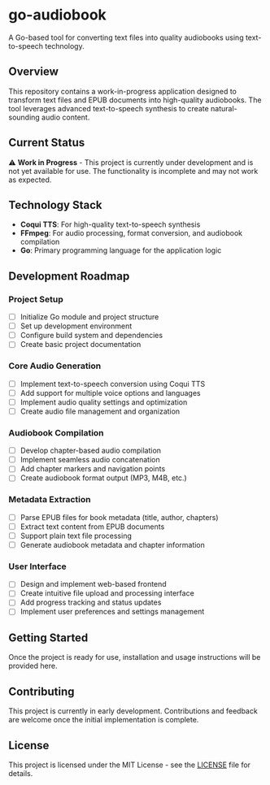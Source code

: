 # go-audiobook

A Go-based tool for converting text files into quality audiobooks using text-to-speech technology.

## Overview

This repository contains a work-in-progress application designed to transform text files and EPUB documents into high-quality audiobooks. The tool leverages advanced text-to-speech synthesis to create natural-sounding audio content.

## Current Status

⚠️ **Work in Progress** - This project is currently under development and is not yet available for use. The functionality is incomplete and may not work as expected.

## Technology Stack

- **Coqui TTS**: For high-quality text-to-speech synthesis
- **FFmpeg**: For audio processing, format conversion, and audiobook compilation
- **Go**: Primary programming language for the application logic

## Development Roadmap

### Project Setup
- [ ] Initialize Go module and project structure
- [ ] Set up development environment
- [ ] Configure build system and dependencies
- [ ] Create basic project documentation

### Core Audio Generation
- [ ] Implement text-to-speech conversion using Coqui TTS
- [ ] Add support for multiple voice options and languages
- [ ] Implement audio quality settings and optimization
- [ ] Create audio file management and organization

### Audiobook Compilation
- [ ] Develop chapter-based audio compilation
- [ ] Implement seamless audio concatenation
- [ ] Add chapter markers and navigation points
- [ ] Create audiobook format output (MP3, M4B, etc.)

### Metadata Extraction
- [ ] Parse EPUB files for book metadata (title, author, chapters)
- [ ] Extract text content from EPUB documents
- [ ] Support plain text file processing
- [ ] Generate audiobook metadata and chapter information

### User Interface
- [ ] Design and implement web-based frontend
- [ ] Create intuitive file upload and processing interface
- [ ] Add progress tracking and status updates
- [ ] Implement user preferences and settings management

## Getting Started

Once the project is ready for use, installation and usage instructions will be provided here.

## Contributing

This project is currently in early development. Contributions and feedback are welcome once the initial implementation is complete.

## License

This project is licensed under the MIT License - see the [LICENSE](LICENSE) file for details.